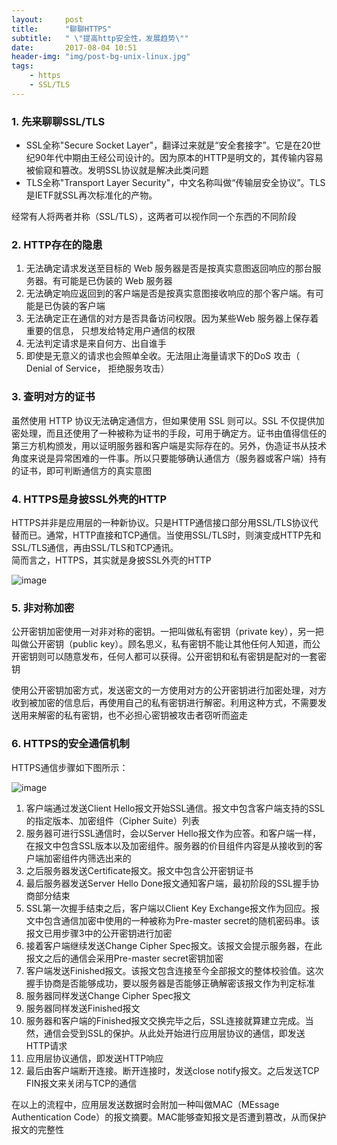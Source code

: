 ```yaml
---
layout:     post
title:      "聊聊HTTPS"
subtitle:   " \"提高http安全性，发展趋势\""
date:       2017-08-04 10:51
header-img: "img/post-bg-unix-linux.jpg" 
tags:
    - https
    - SSL/TLS
---
```


### 1. 先来聊聊SSL/TLS

- SSL全称"Secure Socket Layer"，翻译过来就是“安全套接字”。它是在20世纪90年代中期由王经公司设计的。因为原本的HTTP是明文的，其传输内容易被偷窥和篡改。发明SSL协议就是解决此类问题
- TLS全称"Transport Layer Security"，中文名称叫做“传输层安全协议”。TLS是IETF就SSL再次标准化的产物。

经常有人将两者并称（SSL/TLS），这两者可以视作同一个东西的不同阶段

### 2. HTTP存在的隐患

1. 无法确定请求发送至目标的 Web 服务器是否是按真实意图返回响应的那台服务器。有可能是已伪装的 Web 服务器
2. 无法确定响应返回到的客户端是否是按真实意图接收响应的那个客户端。有可能是已伪装的客户端
3. 无法确定正在通信的对方是否具备访问权限。因为某些Web 服务器上保存着重要的信息， 只想发给特定用户通信的权限
4. 无法判定请求是来自何方、出自谁手
5. 即使是无意义的请求也会照单全收。无法阻止海量请求下的DoS 攻击（ Denial of Service， 拒绝服务攻击）

### 3. 查明对方的证书

虽然使用 HTTP 协议无法确定通信方，但如果使用 SSL 则可以。SSL 不仅提供加密处理，而且还使用了一种被称为证书的手段，可用于确定方。证书由值得信任的第三方机构颁发，用以证明服务器和客户端是实际存在的。另外，伪造证书从技术角度来说是异常困难的一件事。所以只要能够确认通信方（服务器或客户端）持有的证书，即可判断通信方的真实意图

### 4. HTTPS是身披SSL外壳的HTTP

HTTPS并非是应用层的一种新协议。只是HTTP通信接口部分用SSL/TLS协议代替而已。通常，HTTP直接和TCP通信。当使用SSL/TLS时，则演变成HTTP先和SSL/TLS通信，再由SSL/TLS和TCP通讯。  
简而言之，HTTPS，其实就是身披SSL外壳的HTTP

![image](http://blog.lpc-win32.com/img/2017-08-04/http-https.png)

### 5. 非对称加密

公开密钥加密使用一对非对称的密钥。一把叫做私有密钥（private key），另一把叫做公开密钥（public key）。顾名思义，私有密钥不能让其他任何人知道，而公开密钥则可以随意发布，任何人都可以获得。公开密钥和私有密钥是配对的一套密钥

使用公开密钥加密方式，发送密文的一方使用对方的公开密钥进行加密处理，对方收到被加密的信息后，再使用自己的私有密钥进行解密。利用这种方式，不需要发送用来解密的私有密钥，也不必担心密钥被攻击者窃听而盗走

### 6. HTTPS的安全通信机制

HTTPS通信步骤如下图所示：

![image](http://blog.lpc-win32.com/img/2017-08-04/https-communicate.png)

1. 客户端通过发送Client Hello报文开始SSL通信。报文中包含客户端支持的SSL的指定版本、加密组件（Cipher Suite）列表
2. 服务器可进行SSL通信时，会以Server Hello报文作为应答。和客户端一样，在报文中包含SSL版本以及加密组件。服务器的价目组件内容是从接收到的客户端加密组件内筛选出来的
3. 之后服务器发送Certificate报文。报文中包含公开密钥证书
4. 最后服务器发送Server Hello Done报文通知客户端，最初阶段的SSL握手协商部分结束
5. SSL第一次握手结束之后，客户端以Client Key Exchange报文作为回应。报文中包含通信加密中使用的一种被称为Pre-master secret的随机密码串。该报文已用步骤3中的公开密钥进行加密
6. 接着客户端继续发送Change Cipher Spec报文。该报文会提示服务器，在此报文之后的通信会采用Pre-master secret密钥加密
7. 客户端发送Finished报文。该报文包含连接至今全部报文的整体校验值。这次握手协商是否能够成功，要以服务器是否能够正确解密该报文作为判定标准
8. 服务器同样发送Change Cipher Spec报文
9. 服务器同样发送Finished报文
10. 服务器和客户端的Finished报文交换完毕之后，SSL连接就算建立完成。当然，通信会受到SSL的保护。从此处开始进行应用层协议的通信，即发送HTTP请求
11. 应用层协议通信，即发送HTTP响应
12. 最后由客户端断开连接。断开连接时，发送close notify报文。之后发送TCP FIN报文来关闭与TCP的通信

在以上的流程中，应用层发送数据时会附加一种叫做MAC（MEssage Authentication Code）的报文摘要。MAC能够查知报文是否遭到篡改，从而保护报文的完整性
